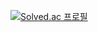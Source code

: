 
<!--
**kangdaeho99/kangdaeho99** is a ✨ _special_ ✨ repository because its `README.md` (this file) appears on your GitHub profile.
### Hi there 👋
Here are some ideas to get you started:

- 🔭 I’m currently working on ...
- 🌱 I’m currently learning ...
- 👯 I’m looking to collaborate on ...
- 🤔 I’m looking for help with ...
- 💬 Ask me about ...
- 📫 How to reach me: ...
- 😄 Pronouns: ...
- ⚡ Fun fact: ...
-->
<!-- ![Anurag's GitHub stats](https://github-readme-stats.vercel.app/api?username=kangdaeho99&show_icons=true&theme=radical) -->
[![Solved.ac 프로필](http://mazassumnida.wtf/api/generate_badge?boj=kangdaeho)](https://solved.ac/kangdaeho)
